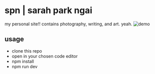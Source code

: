 # spn | sarah park ngai
my personal site!! contains photography, writing, and art. yeah.
![demo](https://github.com/user-attachments/assets/aa1cf8cf-2348-4897-98e1-c09a75ec151b)
## usage
- clone this repo
- open in your chosen code editor
- npm install
- npm run dev
